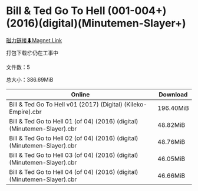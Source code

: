 # Bill & Ted Go To Hell (001-004+)(2016)(digital)(Minutemen-Slayer+)

[磁力链接⬇Magnet Link](magnet:?xt=urn:btih:c1b4152afb89e564ed2455082593a09eae90a36e&dn=Bill%20%26%20Ted%20Go%20To%20Hell%20%28001-004%2B%29%282016%29%28digital%29%28Minutemen-Slayer%2B%29)

打包下载📦仍在工事中

文件数：5

总大小：386.69MiB

Online | Download
--- | ---
Bill & Ted Go To Hell v01 (2017) (Digital) (Kileko-Empire).cbr | 196.40MiB
Bill & Ted Go to Hell 01 (of 04) (2016) (digital) (Minutemen-Slayer).cbr | 48.82MiB
Bill & Ted Go to Hell 02 (of 04) (2016) (digital) (Minutemen-Slayer).cbr | 48.76MiB
Bill & Ted Go to Hell 03 (of 04) (2016) (digital) (Minutemen-Slayer).cbr | 46.05MiB
Bill & Ted Go to Hell 04 (of 04) (2016) (digital) (Minutemen-Slayer).cbr | 46.66MiB